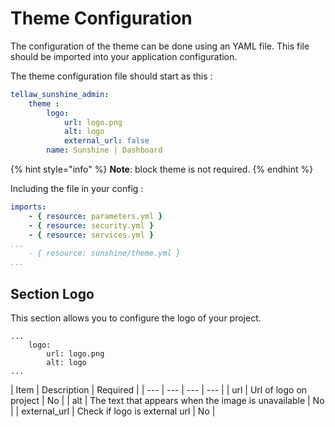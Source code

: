 # Theme Configuration

The configuration of the theme can be done using an YAML file. This file should be imported into your application configuration.

The theme configuration file should start as this :

```yaml
tellaw_sunshine_admin:
    theme :
        logo:
            url: logo.png
            alt: logo
            external_url: false
        name: Sunshine | Dashboard
```

{% hint style="info" %}
**Note**: block theme is not required.
{% endhint %}

Including the file in your config :

```yaml
imports:
    - { resource: parameters.yml }
    - { resource: security.yml }
    - { resource: services.yml }
...
    - { resource: sunshine/theme.yml }
...
```

## Section Logo

This section allows you to configure the logo of your project.

```text
...
    logo:
        url: logo.png
        alt: logo
...
```

| Item | Description | Required |
| --- | --- | --- | --- |
| url | Url of logo on project | No |
| alt | The text that appears when the image is unavailable  | No |
| external\_url | Check if logo is external url   | No |

